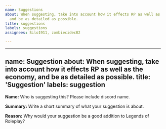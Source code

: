 ```yaml
---
name: Suggestions
about: When suggesting, take into account how it effects RP as well as the economy,
  and be as detailed as possible.
title: suggestions
labels: suggestions
assignees: Silo1911, zombiecidec02

---
```


---
name: Suggestion
about: When suggesting, take into account how it effects RP as well as the economy, and be as detailed as possible.
title: 'Suggestion'
labels: suggestion
---

**Name:**
Who is suggesting this? Please include discord name.

**Summary:**
Write a short summary of what your suggestion is about.

**Reason:**
Why would your suggestion be a good addition to Legends of Roleplay?
